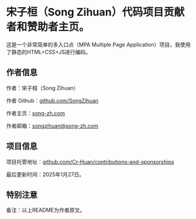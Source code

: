 # 宋子桓（Song Zihuan）代码项目贡献者和赞助者主页。

这是一个非常简单的多入口点（MPA Multiple Page Application）项目，我使用了静态的HTML+CSS+JS进行编码。

## 作者信息
作者：宋子桓（Song Zihuan）

作者 Github：[github.com/SongZihuan](https://github.com/SongZihuan)

作者主页：[song-zh.com](https://song-zh.com)

作者邮箱：[songzihuan@song-zh.com](mailto://songzihuan@song-zh.com)

## 项目信息
项目托管地址：[github.com/Cr-Huan/contributions-and-sponsorships](https://github.com/Cr-Huan/contributions-and-sponsorships)

最后更新时间：2025年1月27日。

## 特别注意
备注：以上README为作者原文。